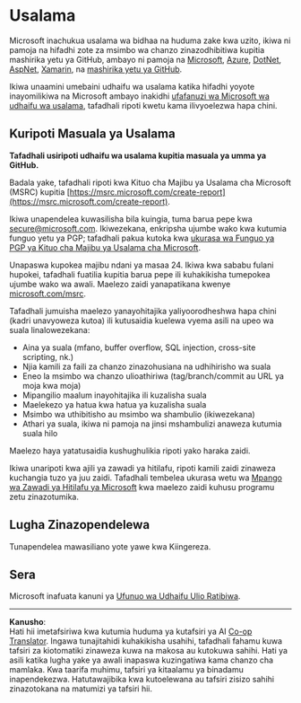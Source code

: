 <!--
CO_OP_TRANSLATOR_METADATA:
{
  "original_hash": "8587f83cfded1bfab99fda4022f4df89",
  "translation_date": "2025-08-27T20:32:26+00:00",
  "source_file": "SECURITY.md",
  "language_code": "sw"
}
-->
# Usalama

Microsoft inachukua usalama wa bidhaa na huduma zake kwa uzito, ikiwa ni pamoja na hifadhi zote za msimbo wa chanzo zinazodhibitiwa kupitia mashirika yetu ya GitHub, ambayo ni pamoja na [Microsoft](https://github.com/Microsoft), [Azure](https://github.com/Azure), [DotNet](https://github.com/dotnet), [AspNet](https://github.com/aspnet), [Xamarin](https://github.com/xamarin), na [mashirika yetu ya GitHub](https://opensource.microsoft.com/).

Ikiwa unaamini umebaini udhaifu wa usalama katika hifadhi yoyote inayomilikiwa na Microsoft ambayo inakidhi [ufafanuzi wa Microsoft wa udhaifu wa usalama](https://docs.microsoft.com/en-us/previous-versions/tn-archive/cc751383(v=technet.10)), tafadhali ripoti kwetu kama ilivyoelezwa hapa chini.

## Kuripoti Masuala ya Usalama

**Tafadhali usiripoti udhaifu wa usalama kupitia masuala ya umma ya GitHub.**

Badala yake, tafadhali ripoti kwa Kituo cha Majibu ya Usalama cha Microsoft (MSRC) kupitia [https://msrc.microsoft.com/create-report](https://msrc.microsoft.com/create-report).

Ikiwa unapendelea kuwasilisha bila kuingia, tuma barua pepe kwa [secure@microsoft.com](mailto:secure@microsoft.com). Ikiwezekana, enkripsha ujumbe wako kwa kutumia funguo yetu ya PGP; tafadhali pakua kutoka kwa [ukurasa wa Funguo ya PGP ya Kituo cha Majibu ya Usalama cha Microsoft](https://www.microsoft.com/en-us/msrc/pgp-key-msrc).

Unapaswa kupokea majibu ndani ya masaa 24. Ikiwa kwa sababu fulani hupokei, tafadhali fuatilia kupitia barua pepe ili kuhakikisha tumepokea ujumbe wako wa awali. Maelezo zaidi yanapatikana kwenye [microsoft.com/msrc](https://www.microsoft.com/msrc).  

Tafadhali jumuisha maelezo yanayohitajika yaliyoorodheshwa hapa chini (kadri unavyoweza kutoa) ili kutusaidia kuelewa vyema asili na upeo wa suala linalowezekana:

  * Aina ya suala (mfano, buffer overflow, SQL injection, cross-site scripting, nk.)
  * Njia kamili za faili za chanzo zinazohusiana na udhihirisho wa suala
  * Eneo la msimbo wa chanzo ulioathiriwa (tag/branch/commit au URL ya moja kwa moja)
  * Mipangilio maalum inayohitajika ili kuzalisha suala
  * Maelekezo ya hatua kwa hatua ya kuzalisha suala
  * Msimbo wa uthibitisho au msimbo wa shambulio (ikiwezekana)
  * Athari ya suala, ikiwa ni pamoja na jinsi mshambulizi anaweza kutumia suala hilo

Maelezo haya yatatusaidia kushughulikia ripoti yako haraka zaidi.

Ikiwa unaripoti kwa ajili ya zawadi ya hitilafu, ripoti kamili zaidi zinaweza kuchangia tuzo ya juu zaidi. Tafadhali tembelea ukurasa wetu wa [Mpango wa Zawadi ya Hitilafu ya Microsoft](https://microsoft.com/msrc/bounty) kwa maelezo zaidi kuhusu programu zetu zinazotumika.

## Lugha Zinazopendelewa

Tunapendelea mawasiliano yote yawe kwa Kiingereza.

## Sera

Microsoft inafuata kanuni ya [Ufunuo wa Udhaifu Ulio Ratibiwa](https://www.microsoft.com/en-us/msrc/cvd).

---

**Kanusho**:  
Hati hii imetafsiriwa kwa kutumia huduma ya kutafsiri ya AI [Co-op Translator](https://github.com/Azure/co-op-translator). Ingawa tunajitahidi kuhakikisha usahihi, tafadhali fahamu kuwa tafsiri za kiotomatiki zinaweza kuwa na makosa au kutokuwa sahihi. Hati ya asili katika lugha yake ya awali inapaswa kuzingatiwa kama chanzo cha mamlaka. Kwa taarifa muhimu, tafsiri ya kitaalamu ya binadamu inapendekezwa. Hatutawajibika kwa kutoelewana au tafsiri zisizo sahihi zinazotokana na matumizi ya tafsiri hii.
